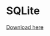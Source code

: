 # SQLite
[Download here]([https://www.google.com](https://download.sqlitebrowser.org/DB.Browser.for.SQLite-3.12.2-win64.msi)https://download.sqlitebrowser.org/DB.Browser.for.SQLite-3.12.2-win64.msi)


